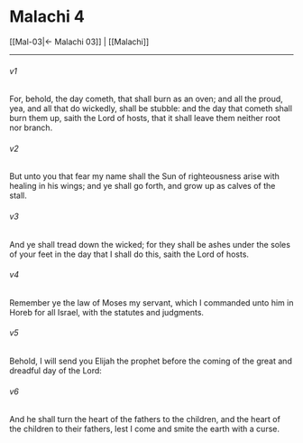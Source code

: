 # Malachi 4

[[Mal-03|← Malachi 03]] | [[Malachi]]
***

###### v1
For, behold, the day cometh, that shall burn as an oven; and all the proud, yea, and all that do wickedly, shall be stubble: and the day that cometh shall burn them up, saith the Lord of hosts, that it shall leave them neither root nor branch.
###### v2
But unto you that fear my name shall the Sun of righteousness arise with healing in his wings; and ye shall go forth, and grow up as calves of the stall.
###### v3
And ye shall tread down the wicked; for they shall be ashes under the soles of your feet in the day that I shall do this, saith the Lord of hosts.
###### v4
Remember ye the law of Moses my servant, which I commanded unto him in Horeb for all Israel, with the statutes and judgments.
###### v5
Behold, I will send you Elijah the prophet before the coming of the great and dreadful day of the Lord:
###### v6
And he shall turn the heart of the fathers to the children, and the heart of the children to their fathers, lest I come and smite the earth with a curse.   
